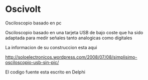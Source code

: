 Oscivolt
========

Osciloscopio  basado en pc

Osciloscopio basado en una tarjeta USB de bajo coste que ha sido adaptada para medir señales tanto analogicas como digitales


La informacion de su construccion esta aqui

http://soloelectronicos.wordpress.com/2008/07/08/simplisimo-osciloscopio-usb-sin-pic/

El codigo fuente esta escrito en Delphi

